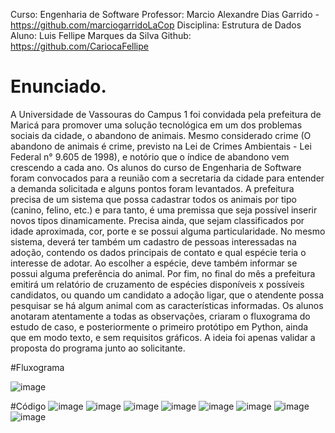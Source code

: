 Curso: Engenharia de Software
Professor: Marcio Alexandre Dias Garrido - https://github.com/marciogarridoLaCop
Disciplina: Estrutura de Dados
Aluno: Luis Fellipe Marques da Silva
Github: https://github.com/CariocaFellipe

# Enunciado.
A Universidade de Vassouras do Campus 1 foi convidada pela prefeitura de Maricá para promover uma solução tecnológica em um dos problemas sociais da cidade, o abandono de animais. Mesmo considerado crime (O abandono de animais é crime, previsto na Lei de Crimes Ambientais - Lei Federal n° 9.605 de 1998), e notório que o índice de abandono vem crescendo a cada ano.
Os alunos do curso de Engenharia de Software foram convocados para a reunião com a secretaria da cidade para entender a demanda solicitada e alguns pontos foram levantados. 
A prefeitura precisa de um sistema que possa cadastrar todos os animais por tipo (canino, felino, etc.) e para tanto, é uma premissa que seja possível inserir novos tipos dinamicamente. Precisa ainda, que sejam classificados por idade aproximada, cor, porte e se possui alguma particularidade. No mesmo sistema, deverá ter também um cadastro de pessoas interessadas na adoção, contendo os dados principais de contato e qual espécie teria o interesse de adotar. Ao escolher a espécie, deve também informar se possui alguma preferência do animal. Por fim, no final do mês a prefeitura emitirá um relatório de cruzamento de espécies disponíveis x possíveis candidatos, ou quando um candidato a adoção ligar, que o atendente possa pesquisar se há algum animal com as características informadas.
Os alunos anotaram atentamente a todas as observações, criaram o fluxograma do estudo de caso, e posteriormente o primeiro protótipo em Python, ainda que em modo texto, e sem requisitos gráficos. A ideia foi apenas validar a proposta do programa junto ao solicitante.

#Fluxograma

![image](https://github.com/CariocaFellipe/P2-Estrutura-de-Dados/assets/87872775/fe34557d-5ce2-4641-9011-923c9935c1ad)


#Código
![image](https://github.com/CariocaFellipe/P2-Estrutura-de-Dados/assets/87872775/a225438b-6b70-47a3-b746-07fb41caf6b8)
![image](https://github.com/CariocaFellipe/P2-Estrutura-de-Dados/assets/87872775/d5a323fa-8091-45fc-9b7a-6322fd706a69)
![image](https://github.com/CariocaFellipe/P2-Estrutura-de-Dados/assets/87872775/1e61367c-8878-40e7-87fa-f2d8903d82b3)
![image](https://github.com/CariocaFellipe/P2-Estrutura-de-Dados/assets/87872775/776ff0cb-6641-4ca5-8dd3-f29b92b227c7)
![image](https://github.com/CariocaFellipe/P2-Estrutura-de-Dados/assets/87872775/487cf043-c52a-415d-b817-a0ec1491ea8d)
![image](https://github.com/CariocaFellipe/P2-Estrutura-de-Dados/assets/87872775/db56ee90-aa32-4422-bcea-4371d5625565)
![image](https://github.com/CariocaFellipe/P2-Estrutura-de-Dados/assets/87872775/01704887-4adc-4838-91d5-560b779093ec)
![image](https://github.com/CariocaFellipe/P2-Estrutura-de-Dados/assets/87872775/6e6ccd12-4b91-418c-90d3-e469b19bc637)
